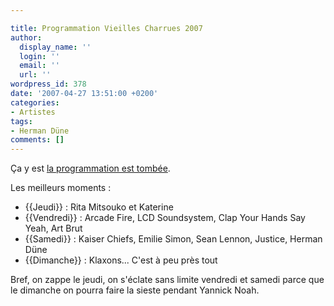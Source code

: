 ```yaml
---

title: Programmation Vieilles Charrues 2007
author:
  display_name: ''
  login: ''
  email: ''
  url: ''
wordpress_id: 378
date: '2007-04-27 13:51:00 +0200'
categories:
- Artistes
tags:
- Herman Düne
comments: []
---
```

Ça y est <a href="http://www.vieillescharrues.asso.fr/festival/index.php">la programmation est tombée</a>.

Les meilleurs moments :
- {{Jeudi}} : Rita Mitsouko et Katerine
- {{Vendredi}} : Arcade Fire, LCD Soundsystem, Clap Your Hands Say Yeah, Art Brut
- {{Samedi}} : Kaiser Chiefs, Emilie Simon, Sean Lennon, Justice, Herman Düne
- {{Dimanche}} : Klaxons... C'est à peu près tout

Bref, on zappe le jeudi, on s'éclate sans limite vendredi et samedi parce que le dimanche on pourra faire la sieste pendant Yannick Noah.
